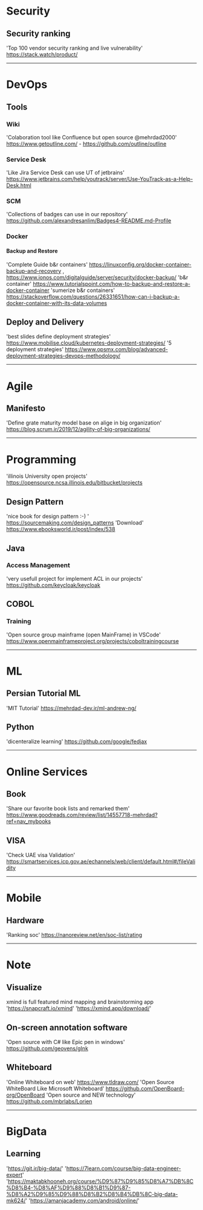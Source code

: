 # Security
## Security ranking
'Top 100 vendor security ranking and live vulnerability' https://stack.watch/product/ 

---

# DevOps
## Tools
### Wiki
'Colaboration tool like Confluence but open source @mehrdad2000' https://www.getoutline.com/ - https://github.com/outline/outline
### Service Desk
'Like Jira Service Desk can use UT of jetbrains' https://www.jetbrains.com/help/youtrack/server/Use-YouTrack-as-a-Help-Desk.html
### SCM
'Collections of badges can use in our repository' https://github.com/alexandresanlim/Badges4-README.md-Profile
### Docker
#### Backup and Restore
'Complete Guide b&r containers' https://linuxconfig.org/docker-container-backup-and-recovery , https://www.ionos.com/digitalguide/server/security/docker-backup/
'b&r container' https://www.tutorialspoint.com/how-to-backup-and-restore-a-docker-container
'sumerize b&r containers' https://stackoverflow.com/questions/26331651/how-can-i-backup-a-docker-container-with-its-data-volumes
## Deploy and Delivery
'best slides define deployment strategies' https://www.mobilise.cloud/kubernetes-deployment-strategies/
'5 deployment strategies' https://www.opsmx.com/blog/advanced-deployment-strategies-devops-methodology/

---

# Agile
## Manifesto
'Define grate maturity model base on alige in big organization' https://blog.scrum.ir/2019/12/agility-of-big-organizations/

---

# Programming
'illinois University open projects' https://opensource.ncsa.illinois.edu/bitbucket/projects
## Design Pattern
'nice book for design pattern :-) ' https://sourcemaking.com/design_patterns 'Download' https://www.ebooksworld.ir/post/index/538
## Java
### Access Management
'very usefull project for implement ACL in our projects'  https://github.com/keycloak/keycloak
## COBOL
### Training 
'Open source group mainframe (open MainFrame) in VSCode' https://www.openmainframeproject.org/projects/coboltrainingcourse

---

# ML
## Persian Tutorial ML
'MIT Tutorial' https://mehrdad-dev.ir/ml-andrew-ng/

## Python
'dicenteralize learning' https://github.com/google/fedjax

---

# Online Services
## Book
'Share our favorite book lists and remarked them' https://www.goodreads.com/review/list/14557718-mehrdad?ref=nav_mybooks
## VISA
'Check UAE visa Validation' https://smartservices.icp.gov.ae/echannels/web/client/default.html#/fileValidity

---

# Mobile
## Hardware 
'Ranking soc' https://nanoreview.net/en/soc-list/rating


---

# Note
## Visualize
xmind is full featured mind mapping and brainstorming app 'https://snapcraft.io/xmind' 'https://xmind.app/download/' 

## On-screen annotation software
'Open source with C# like Epic pen in windows' https://github.com/geovens/gInk

## Whiteboard
'Online Whiteboard on web' https://www.tldraw.com/
'Open Source WhiteBoard Like Microsoft Whiteboard' https://github.com/OpenBoard-org/OpenBoard
'Open source and NEW technology' https://github.com/mbrlabs/Lorien


---

# BigData
## Learning
'https://git.ir/big-data/'
'https://7learn.com/course/big-data-engineer-expert' 
'https://maktabkhooneh.org/course/%D9%87%D9%85%D8%A7%DB%8C%D8%B4-%D8%AF%D9%88%D8%B1%D9%87-%D8%A2%D9%85%D9%88%D8%B2%D8%B4%DB%8C-big-data-mk624/' 
'https://amanjacademy.com/android/online/'

